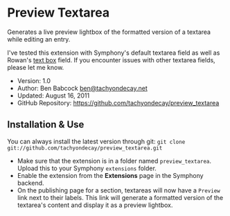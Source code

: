 # Preview Textarea

Generates a live preview lightbox of the formatted version of a textarea while editing an entry.

I've tested this extension with Symphony's default textarea field as well as Rowan's [text box](https://github.com/rowan-lewis/textboxfield) field. If you encounter issues with other textarea fields, please let me know.

- Version: 1.0
- Author: Ben Babcock <ben@tachyondecay.net>
- Updated: August 16, 2011
- GitHub Repository: https://github.com/tachyondecay/preview_textarea

## Installation & Use

You can always install the latest version through git: `git clone git://github.com/tachyondecay/preview_textarea.git`

- Make sure that the extension is in a folder named `preview_textarea`. Upload this to your Symphony `extensions` folder.
- Enable the extension from the **Extensions** page in the Symphony backend.
- On the publishing page for a section, textareas will now have a `Preview` link next to their labels. This link will generate a formatted version of the textarea's content and display it as a preview lightbox.
